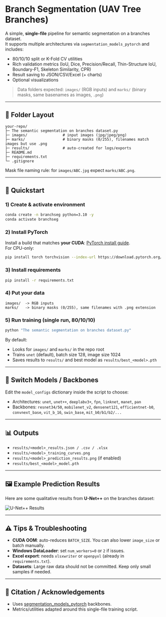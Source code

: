 # Branch Segmentation (UAV Tree Branches)

A simple, **single-file** pipeline for semantic segmentation on a branches dataset.  
It supports multiple architectures via `segmentation_models_pytorch` and includes:

- 80/10/10 split or K-Fold CV utilities  
- Rich validation metrics (IoU, Dice, Precision/Recall, Thin-Structure IoU, Boundary-F1, Skeleton Similarity, CPR)  
- Result saving to JSON/CSV/Excel (+ charts)  
- Optional visualizations  

> Data folders expected: `images/` (RGB inputs) and `marks/` (binary masks, same basenames as images, `.png`)

---

## 📂 Folder Layout

```
your-repo/
├─ The semantic segmentation on branches dataset.py
├─ images/                # input images (jpg/jpeg/png)
├─ marks/                 # binary masks (0/255), filenames match images but use .png
├─ results/               # auto-created for logs/exports
├─ README.md
├─ requirements.txt
└─ .gitignore
```

Mask file naming rule: for `images/ABC.jpg` expect `marks/ABC.png`.

---

## 🚀 Quickstart

### 1) Create & activate environment
```bash
conda create -n branchseg python=3.10 -y
conda activate branchseg
```

### 2) Install PyTorch
Install a build that matches **your CUDA**: [PyTorch install guide](https://pytorch.org/get-started/locally/).  
For CPU-only:
```bash
pip install torch torchvision --index-url https://download.pytorch.org/whl/cpu
```

### 3) Install requirements
```bash
pip install -r requirements.txt
```

### 4) Put your data
```
images/  -> RGB inputs
marks/   -> binary masks (0/255), same filenames with .png extension
```

### 5) Run training (single run, 80/10/10)
```bash
python "The semantic segmentation on branches dataset.py"
```

By default:
- Looks for `images/` and `marks/` in the repo root
- Trains `unet` (default), batch size 128, image size 1024
- Saves results to `results/` and best model as `results/best_<model>.pth`

---

## 🔄 Switch Models / Backbones

Edit the `model_configs` dictionary inside the script to choose:
- Architectures: `unet`, `unet++`, `deeplabv3+`, `fpn`, `linknet`, `manet`, `pan`
- Backbones: `resnet34/50`, `mobilenet_v2`, `densenet121`, `efficientnet-b0`, `convnext_base`, `vit_b_16`, `swin_base`, `mit_b0/b1/b2/...`

---

## 📊 Outputs

- `results/<model>_results.json / .csv / .xlsx`  
- `results/<model>_training_curves.png`  
- `results/<model>_prediction_results.png` (if enabled)  
- `results/best_<model>_model.pth`  

---

## 🖼 Example Prediction Results

Here are some qualitative results from **U-Net++** on the branches dataset:

![U-Net++ Results](unet++_prediction_results.png)

---

## ⚠️ Tips & Troubleshooting

- **CUDA OOM**: auto-reduces `BATCH_SIZE`. You can also lower `image_size` or batch manually.  
- **Windows DataLoader**: set `num_workers=0` or `2` if issues.  
- **Excel export**: needs `xlsxwriter` or `openpyxl` (already in `requirements.txt`).  
- **Datasets**: Large raw data should not be committed. Keep only small samples if needed.  

---

## 📌 Citation / Acknowledgements

- Uses [segmentation_models_pytorch](https://github.com/qubvel/segmentation_models.pytorch) backbones.  
- Metrics/utilities adapted around this single-file training script.  
